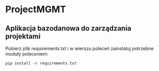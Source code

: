 # ProjectMGMT
## Aplikacja bazodanowa do zarządzania projektami

Pobierz plik requirements.txt i w wierszu poleceń zainstaluj potrzebne moduły poleceniem:

```
pip install -r requirements.txt
```
